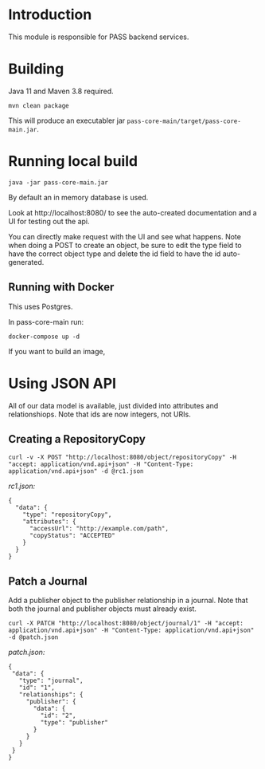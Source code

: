 # Introduction

This module is responsible for PASS backend services.

# Building

Java 11 and Maven 3.8 required.

```
mvn clean package
```

This will produce an executabler jar `pass-core-main/target/pass-core-main.jar`.

# Running local build

```
java -jar pass-core-main.jar
```

By default an in memory database is used.

Look at http://localhost:8080/ to see the auto-created documentation and a UI for testing out the api.

You can directly make request with the UI and see what happens. Note when doing a POST to create an object, be sure to edit the type field to have the correct object type and delete the id field to have the id auto-generated.

## Running with Docker

This uses Postgres.

In pass-core-main run:
```
docker-compose up -d
```

If you want to build an image, 

# Using JSON API

All of our data model is available, just divided into attributes and relationshiops. Note that ids are now integers, not URIs.

## Creating a RepositoryCopy

```
curl -v -X POST "http://localhost:8080/object/repositoryCopy" -H "accept: application/vnd.api+json" -H "Content-Type: application/vnd.api+json" -d @rc1.json
```

*rc1.json:*
```
{
  "data": {
    "type": "repositoryCopy",
    "attributes": {
      "accessUrl": "http://example.com/path",
      "copyStatus": "ACCEPTED"
    }
  }
}
```

## Patch a Journal

Add a publisher object to the publisher relationship in a journal. Note that both the journal and publisher objects must already exist.

```
curl -X PATCH "http://localhost:8080/object/journal/1" -H "accept: application/vnd.api+json" -H "Content-Type: application/vnd.api+json" -d @patch.json
```

*patch.json:*
 ```
 {
  "data": {
    "type": "journal",
    "id": "1",
    "relationships": {
      "publisher": {
        "data": {
          "id": "2",
          "type": "publisher"
        }
      }
    }
  }
}
```
